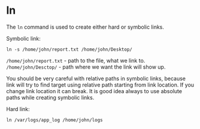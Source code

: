 # ln

The `ln` command is used to create either hard or symbolic links.

Symbolic link:

```shell
ln -s /home/john/report.txt /home/john/Desktop/
```

`/home/john/report.txt` - path to the file, what we link to.
`/home/john/Desctop/` - path where we want the link will show up.

You should be very careful with relative paths in symbolic links, because link will try
to find target using relative path starting from link location. If you change link
location it can break. It is good idea always to use absolute paths while creating
symbolic links.

Hard link:

```shell
ln /var/logs/app_log /home/john/logs
```
